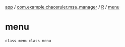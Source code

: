 [app](../../../index.md) / [com.example.chaosruler.msa_manager](../../index.md) / [R](../index.md) / [menu](.)

# menu

`class menu`
`class menu`
